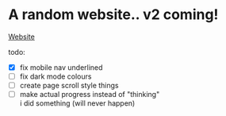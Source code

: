 # A random website.. v2 coming!
[Website](https://dwsysfx.github.io/)

todo:
- [X] fix mobile nav underlined
- [ ] fix dark mode colours
- [ ] create page scroll style things
- [ ] make actual progress instead of "thinking"<br> i did something (will never happen)
